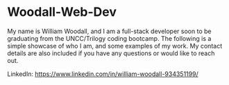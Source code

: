# Woodall-Web-Dev
My name is William Woodall, and I am a full-stack developer soon to be graduating from the UNCC/Trilogy coding bootcamp.
The following is a simple showcase of who I am, and some examples of my work.
My contact details are also included if you have any questions or would like to reach out.


LinkedIn: https://www.linkedin.com/in/william-woodall-934351199/
